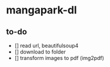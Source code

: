 # mangapark-dl

## to-do
- [] read url, beautifulsoup4
- [] download to folder
- [] transform images to pdf (img2pdf)